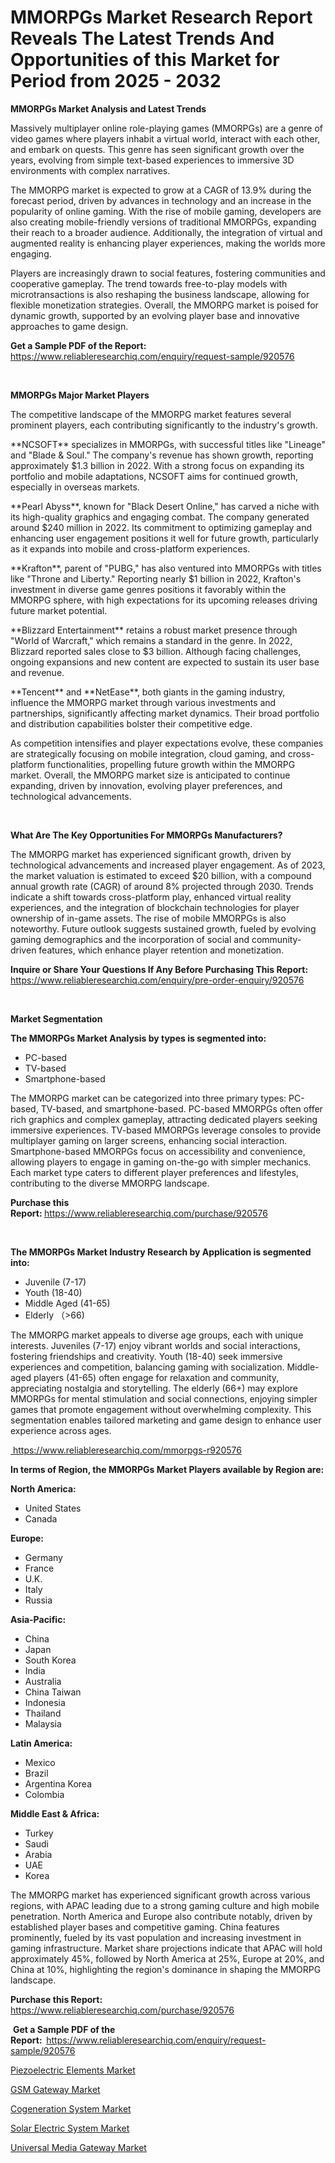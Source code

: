 <p><h1>MMORPGs Market Research Report Reveals The Latest Trends And Opportunities of this Market for Period from 2025 - 2032</h1></p><p><strong>MMORPGs Market Analysis and Latest Trends</strong></p>
<p><p>Massively multiplayer online role-playing games (MMORPGs) are a genre of video games where players inhabit a virtual world, interact with each other, and embark on quests. This genre has seen significant growth over the years, evolving from simple text-based experiences to immersive 3D environments with complex narratives.</p><p>The MMORPG market is expected to grow at a CAGR of 13.9% during the forecast period, driven by advances in technology and an increase in the popularity of online gaming. With the rise of mobile gaming, developers are also creating mobile-friendly versions of traditional MMORPGs, expanding their reach to a broader audience. Additionally, the integration of virtual and augmented reality is enhancing player experiences, making the worlds more engaging.</p><p>Players are increasingly drawn to social features, fostering communities and cooperative gameplay. The trend towards free-to-play models with microtransactions is also reshaping the business landscape, allowing for flexible monetization strategies. Overall, the MMORPG market is poised for dynamic growth, supported by an evolving player base and innovative approaches to game design.</p></p>
<p><strong>Get a Sample PDF of the Report:&nbsp;</strong> <a href="https://www.reliableresearchiq.com/enquiry/request-sample/920576?utm_campaign=2469&utm_medium=2&utm_source=Github&utm_content=ia&utm_term=06032025&utm_id=mmorpgs">https://www.reliableresearchiq.com/enquiry/request-sample/920576</a></p>
<p>&nbsp;</p>
<p><strong>MMORPGs Major Market Players</strong></p>
<p><p>The competitive landscape of the MMORPG market features several prominent players, each contributing significantly to the industry's growth. </p><p>**NCSOFT** specializes in MMORPGs, with successful titles like "Lineage" and "Blade & Soul." The company's revenue has shown growth, reporting approximately $1.3 billion in 2022. With a strong focus on expanding its portfolio and mobile adaptations, NCSOFT aims for continued growth, especially in overseas markets.</p><p>**Pearl Abyss**, known for "Black Desert Online," has carved a niche with its high-quality graphics and engaging combat. The company generated around $240 million in 2022. Its commitment to optimizing gameplay and enhancing user engagement positions it well for future growth, particularly as it expands into mobile and cross-platform experiences.</p><p>**Krafton**, parent of "PUBG," has also ventured into MMORPGs with titles like "Throne and Liberty." Reporting nearly $1 billion in 2022, Krafton's investment in diverse game genres positions it favorably within the MMORPG sphere, with high expectations for its upcoming releases driving future market potential.</p><p>**Blizzard Entertainment** retains a robust market presence through "World of Warcraft," which remains a standard in the genre. In 2022, Blizzard reported sales close to $3 billion. Although facing challenges, ongoing expansions and new content are expected to sustain its user base and revenue.</p><p>**Tencent** and **NetEase**, both giants in the gaming industry, influence the MMORPG market through various investments and partnerships, significantly affecting market dynamics. Their broad portfolio and distribution capabilities bolster their competitive edge.</p><p>As competition intensifies and player expectations evolve, these companies are strategically focusing on mobile integration, cloud gaming, and cross-platform functionalities, propelling future growth within the MMORPG market. Overall, the MMORPG market size is anticipated to continue expanding, driven by innovation, evolving player preferences, and technological advancements.</p></p>
<p>&nbsp;</p>
<p><strong>What Are The Key Opportunities For MMORPGs Manufacturers?</strong></p>
<p><p>The MMORPG market has experienced significant growth, driven by technological advancements and increased player engagement. As of 2023, the market valuation is estimated to exceed $20 billion, with a compound annual growth rate (CAGR) of around 8% projected through 2030. Trends indicate a shift towards cross-platform play, enhanced virtual reality experiences, and the integration of blockchain technologies for player ownership of in-game assets. The rise of mobile MMORPGs is also noteworthy. Future outlook suggests sustained growth, fueled by evolving gaming demographics and the incorporation of social and community-driven features, which enhance player retention and monetization.</p></p>
<p><strong>Inquire or Share Your Questions If Any Before Purchasing This Report:</strong> <a href="https://www.reliableresearchiq.com/enquiry/pre-order-enquiry/920576?utm_campaign=2469&utm_medium=2&utm_source=Github&utm_content=ia&utm_term=06032025&utm_id=mmorpgs">https://www.reliableresearchiq.com/enquiry/pre-order-enquiry/920576</a></p>
<p>&nbsp;</p>
<p><strong>Market Segmentation</strong></p>
<p><strong>The MMORPGs Market Analysis by types is segmented into:</strong></p>
<p><ul><li>PC-based</li><li>TV-based</li><li>Smartphone-based</li></ul></p>
<p><p>The MMORPG market can be categorized into three primary types: PC-based, TV-based, and smartphone-based. PC-based MMORPGs often offer rich graphics and complex gameplay, attracting dedicated players seeking immersive experiences. TV-based MMORPGs leverage consoles to provide multiplayer gaming on larger screens, enhancing social interaction. Smartphone-based MMORPGs focus on accessibility and convenience, allowing players to engage in gaming on-the-go with simpler mechanics. Each market type caters to different player preferences and lifestyles, contributing to the diverse MMORPG landscape.</p></p>
<p><strong>Purchase this Report:&nbsp;</strong><a href="https://www.reliableresearchiq.com/purchase/920576?utm_campaign=2469&utm_medium=2&utm_source=Github&utm_content=ia&utm_term=06032025&utm_id=mmorpgs">https://www.reliableresearchiq.com/purchase/920576</a></p>
<p>&nbsp;</p>
<p><strong>The MMORPGs Market Industry Research by Application is segmented into:</strong></p>
<p><ul><li>Juvenile (7-17)</li><li>Youth (18-40)</li><li>Middle Aged (41-65)</li><li>Elderly （>66)</li></ul></p>
<p><p>The MMORPG market appeals to diverse age groups, each with unique interests. Juveniles (7-17) enjoy vibrant worlds and social interactions, fostering friendships and creativity. Youth (18-40) seek immersive experiences and competition, balancing gaming with socialization. Middle-aged players (41-65) often engage for relaxation and community, appreciating nostalgia and storytelling. The elderly (66+) may explore MMORPGs for mental stimulation and social connections, enjoying simpler games that promote engagement without overwhelming complexity. This segmentation enables tailored marketing and game design to enhance user experience across ages.</p></p>
<p><a href="https://www.reliableresearchiq.com/mmorpgs-r920576?utm_campaign=2469&utm_medium=2&utm_source=Github&utm_content=ia&utm_term=06032025&utm_id=mmorpgs">&nbsp;https://www.reliableresearchiq.com/mmorpgs-r920576</a></p>
<p><strong>In terms of Region, the MMORPGs Market Players available by Region are:</strong></p>
<p>
    <p> <strong> North America: </strong>
        <ul>
            <li>United States</li>
            <li>Canada</li>
        </ul>
        </p> 
    <p> <strong> Europe: </strong>
        <ul>
            <li>Germany</li>
            <li>France</li>
            <li>U.K.</li>
            <li>Italy</li>
            <li>Russia</li>
        </ul>
        </p> 
    <p> <strong> Asia-Pacific: </strong>
        <ul>
            <li>China</li>
            <li>Japan</li>
            <li>South Korea</li>
            <li>India</li>
            <li>Australia</li>
            <li>China Taiwan</li>
            <li>Indonesia</li>
            <li>Thailand</li>
            <li>Malaysia</li>
        </ul>
        </p> 
    <p> <strong> Latin America: </strong>
        <ul>
            <li>Mexico</li>
            <li>Brazil</li>
            <li>Argentina Korea</li>
            <li>Colombia</li>
        </ul>
        </p> 
    <p> <strong> Middle East & Africa: </strong>
        <ul>
            <li>Turkey</li>
            <li>Saudi</li>
            <li>Arabia</li>
            <li>UAE</li>
            <li>Korea</li>
        </ul>
    </p>
    </p>
<p><p>The MMORPG market has experienced significant growth across various regions, with APAC leading due to a strong gaming culture and high mobile penetration. North America and Europe also contribute notably, driven by established player bases and competitive gaming. China features prominently, fueled by its vast population and increasing investment in gaming infrastructure. Market share projections indicate that APAC will hold approximately 45%, followed by North America at 25%, Europe at 20%, and China at 10%, highlighting the region's dominance in shaping the MMORPG landscape.</p></p>
<p><strong>Purchase this Report: </strong><a href="https://www.reliableresearchiq.com/purchase/920576?utm_campaign=2469&utm_medium=2&utm_source=Github&utm_content=ia&utm_term=06032025&utm_id=mmorpgs">https://www.reliableresearchiq.com/purchase/920576</a></p>
<p>&nbsp;<strong>Get a Sample PDF of the Report:&nbsp;&nbsp;</strong><a href="https://www.reliableresearchiq.com/enquiry/request-sample/920576?utm_campaign=2469&utm_medium=2&utm_source=Github&utm_content=ia&utm_term=06032025&utm_id=mmorpgs">https://www.reliableresearchiq.com/enquiry/request-sample/920576</a></p>
<p><strong></strong></p>
<p><p><a href="https://www.linkedin.com/pulse/piezoelectric-elements-market-surge-74-cagr-growth-2032-sales-plezc?utm_campaign=2469&utm_medium=2&utm_source=Github&utm_content=ia&utm_term=06032025&utm_id=mmorpgs">Piezoelectric Elements Market</a></p><p><a href="https://www.linkedin.com/pulse/report-impact-latest-trends-gsm-gateway-market-growth-forecasted-1v2cc?utm_campaign=2469&utm_medium=2&utm_source=Github&utm_content=ia&utm_term=06032025&utm_id=mmorpgs">GSM Gateway Market</a></p><p><a href="https://github.com/donnypolan/Market-Research-Report-List-1/blob/main/cogeneration-system-market.md?utm_campaign=2469&utm_medium=2&utm_source=Github&utm_content=ia&utm_term=06032025&utm_id=mmorpgs">Cogeneration System Market</a></p><p><a href="https://github.com/buluckcapps2/Market-Research-Report-List-1/blob/main/solar-electric-system-market.md?utm_campaign=2469&utm_medium=2&utm_source=Github&utm_content=ia&utm_term=06032025&utm_id=mmorpgs">Solar Electric System Market</a></p><p><a href="https://www.linkedin.com/pulse/detailed-universal-media-gateway-market-trend-analysis-pquhc?utm_campaign=2469&utm_medium=2&utm_source=Github&utm_content=ia&utm_term=06032025&utm_id=mmorpgs">Universal Media Gateway Market</a></p></p>